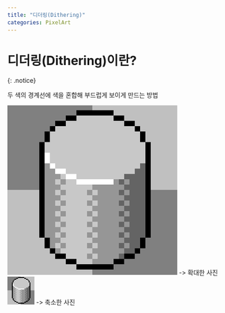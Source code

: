 ```yaml
---
title: "디더링(Dithering)"
categories: PixelArt
---
```





# 디더링(Dithering)이란?
{: .notice}

두 색의 경계선에 색을 혼합해 부드럽게 보이게 만드는 방법

<img src="/img/PixelArt/dithering-big.png"/>
-> 확대한 사진

<img src="/img/PixelArt/dithering-small.png"/>
-> 축소한 사진
